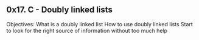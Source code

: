 ## 0x17. C - Doubly linked lists

Objectives:
What is a doubly linked list
How to use doubly linked lists
Start to look for the right source of information without too much help
